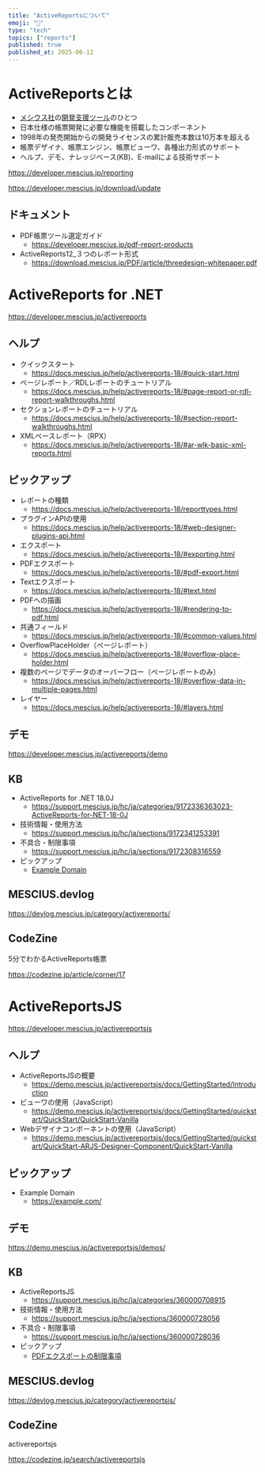 ```yaml
---
title: "ActiveReportsについて"
emoji: "📝"
type: "tech"
topics: ["reports"]
published: true
published_at: 2025-06-12
---
```


# ActiveReportsとは

- [メシウス社](https://www.mescius.com/)の[開発支援ツール](https://developer.mescius.jp/)のひとつ
- 日本仕様の帳票開発に必要な機能を搭載したコンポーネント
- 1998年の発売開始からの開発ライセンスの累計販売本数は10万本を超える
- 帳票デザイナ、帳票エンジン、帳票ビューワ、各種出力形式のサポート
- ヘルプ、デモ、ナレッジベース(KB)、E-mailによる技術サポート

https://developer.mescius.jp/reporting

https://developer.mescius.jp/download/update

## ドキュメント

- PDF帳票ツール選定ガイド
  - https://developer.mescius.jp/pdf-report-products
- ActiveReports12_３つのレポート形式
  - https://download.mescius.jp/PDF/article/threedesign-whitepaper.pdf

# ActiveReports for .NET

https://developer.mescius.jp/activereports

## ヘルプ

- クイックスタート
  - https://docs.mescius.jp/help/activereports-18/#quick-start.html
- ページレポート／RDLレポートのチュートリアル
  - https://docs.mescius.jp/help/activereports-18/#page-report-or-rdl-report-walkthroughs.html
- セクションレポートのチュートリアル
  - https://docs.mescius.jp/help/activereports-18/#section-report-walkthroughs.html
- XMLベースレポート（RPX）
  - https://docs.mescius.jp/help/activereports-18/#ar-wlk-basic-xml-reports.html

## ピックアップ

- レポートの種類
  - https://docs.mescius.jp/help/activereports-18/reporttypes.html
- プラグインAPIの使用
  - https://docs.mescius.jp/help/activereports-18/#web-designer-plugins-api.html
- エクスポート
  - https://docs.mescius.jp/help/activereports-18/#exporting.html
- PDFエクスポート
  - https://docs.mescius.jp/help/activereports-18/#pdf-export.html
- Textエクスポート
  - https://docs.mescius.jp/help/activereports-18/#text.html
- PDFへの描画
  - https://docs.mescius.jp/help/activereports-18/#rendering-to-pdf.html
- 共通フィールド
  - https://docs.mescius.jp/help/activereports-18/#common-values.html
- OverflowPlaceHolder（ページレポート）
  - https://docs.mescius.jp/help/activereports-18/#overflow-place-holder.html
- 複数のページでデータのオーバーフロー（ページレポートのみ）
  - https://docs.mescius.jp/help/activereports-18/#overflow-data-in-multiple-pages.html
- レイヤー
  - https://docs.mescius.jp/help/activereports-18/#layers.html

## デモ

https://developer.mescius.jp/activereports/demo

## KB

- ActiveReports for .NET 18.0J
  - https://support.mescius.jp/hc/ja/categories/9172336363023-ActiveReports-for-NET-18-0J
- 技術情報・使用方法
  - https://support.mescius.jp/hc/ja/sections/9172341253391
- 不具合・制限事項
  - https://support.mescius.jp/hc/ja/sections/9172308316559
- ピックアップ
  - [Example Domain](https://example.com/)

## MESCIUS.devlog

https://devlog.mescius.jp/category/activereports/

## CodeZine

5分でわかるActiveReports帳票

https://codezine.jp/article/corner/17

# ActiveReportsJS

https://developer.mescius.jp/activereportsjs

## ヘルプ

- ActiveReportsJSの概要
  - https://demo.mescius.jp/activereportsjs/docs/GettingStarted/Introduction
- ビューワの使用（JavaScript）
  - https://demo.mescius.jp/activereportsjs/docs/GettingStarted/quickstart/QuickStart/QuickStart-Vanilla
- Webデザイナコンポーネントの使用（JavaScript）
  - https://demo.mescius.jp/activereportsjs/docs/GettingStarted/quickstart/QuickStart-ARJS-Designer-Component/QuickStart-Vanilla

## ピックアップ

- Example Domain
  - https://example.com/

## デモ

https://demo.mescius.jp/activereportsjs/demos/

## KB

- ActiveReportsJS
  - https://support.mescius.jp/hc/ja/categories/360000708915
- 技術情報・使用方法
  - https://support.mescius.jp/hc/ja/sections/360000728056
- 不具合・制限事項
  - https://support.mescius.jp/hc/ja/sections/360000728036
- ピックアップ
  - [PDFエクスポートの制限事項](https://support.mescius.jp/hc/ja/articles/8690407433871)

## MESCIUS.devlog

https://devlog.mescius.jp/category/activereportsjs/

## CodeZine

activereportsjs

https://codezine.jp/search/activereportsjs
